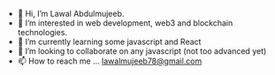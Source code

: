 - 👋 Hi, I’m Lawal Abdulmujeeb.
- 👀 I’m interested in web development, web3 and blockchain technologies.
- 🌱 I’m currently learning some javascript and React
- 💞️ I’m looking to collaborate on any javascript (not too advanced yet)
- 📫 How to reach me ... lawalmujeeb78@gmail.com

<!---
lawal-mj/lawal-mj is a ✨ special ✨ repository because its `README.md` (this file) appears on your GitHub profile.
You can click the Preview link to take a look at your changes.
--->
